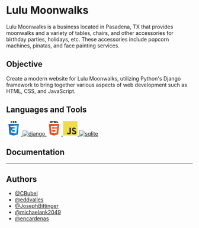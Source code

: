 # Lulu Moonwalks

Lulu Moonwalks is a business located in Pasadena, TX that provides moonwalks and a variety of tables, chairs, and other accessories for birthday parties, holidays, etc. These accessories include popcorn machines, pinatas, and face painting services. 

## Objective

Create a modern website for Lulu Moonwalks, utilizing Python's Django framework to bring together various aspects of web development such as HTML, CSS, and JavaScript. 

## Languages and Tools
<p align="left"> <a href="https://www.w3schools.com/css/" target="_blank" rel="noreferrer"> <img src="https://raw.githubusercontent.com/devicons/devicon/master/icons/css3/css3-original-wordmark.svg" alt="css3" width="40" height="40"/> </a> <a href="https://www.djangoproject.com/" target="_blank" rel="noreferrer"> <img src="https://cdn.worldvectorlogo.com/logos/django.svg" alt="django" width="40" height="40"/> </a> <a href="https://www.w3.org/html/" target="_blank" rel="noreferrer"> <img src="https://raw.githubusercontent.com/devicons/devicon/master/icons/html5/html5-original-wordmark.svg" alt="html5" width="40" height="40"/> </a> <a href="https://developer.mozilla.org/en-US/docs/Web/JavaScript" target="_blank" rel="noreferrer"> <img src="https://raw.githubusercontent.com/devicons/devicon/master/icons/javascript/javascript-original.svg" alt="javascript" width="40" height="40"/> </a> <a href="https://www.sqlite.org/" target="_blank" rel="noreferrer"> <img src="https://www.vectorlogo.zone/logos/sqlite/sqlite-icon.svg" alt="sqlite" width="40" height="40"/> </a> </p>

## Documentation

----

## Authors

- [@CBubel](https://www.github.com/CBubel)
- [@eddvalles](https://www.github.com/eddvalles)
- [@JosephBittinger](https://www.github.com/JosephBittinger)
- [@michaelank2049](https://www.github.com/michaelank2049)
- [@encardenas](https://www.github.com/encardenas)

